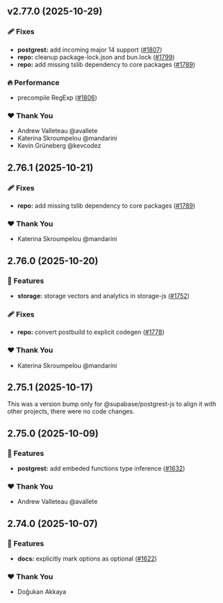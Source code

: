 ## v2.77.0 (2025-10-29)

### 🩹 Fixes

- **postgrest:** add incoming major 14 support ([#1807](https://github.com/supabase/supabase-js/pull/1807))
- **repo:** cleanup package-lock.json and bun.lock ([#1799](https://github.com/supabase/supabase-js/pull/1799))
- **repo:** add missing tslib dependency to core packages ([#1789](https://github.com/supabase/supabase-js/pull/1789))

### 🔥 Performance

- precompile RegExp ([#1806](https://github.com/supabase/supabase-js/pull/1806))

### ❤️ Thank You

- Andrew Valleteau @avallete
- Katerina Skroumpelou @mandarini
- Kevin Grüneberg @kevcodez

## 2.76.1 (2025-10-21)

### 🩹 Fixes

- **repo:** add missing tslib dependency to core packages ([#1789](https://github.com/supabase/supabase-js/pull/1789))

### ❤️ Thank You

- Katerina Skroumpelou @mandarini

## 2.76.0 (2025-10-20)

### 🚀 Features

- **storage:** storage vectors and analytics in storage-js ([#1752](https://github.com/supabase/supabase-js/pull/1752))

### 🩹 Fixes

- **repo:** convert postbuild to explicit codegen ([#1778](https://github.com/supabase/supabase-js/pull/1778))

### ❤️ Thank You

- Katerina Skroumpelou @mandarini

## 2.75.1 (2025-10-17)

This was a version bump only for @supabase/postgrest-js to align it with other projects, there were no code changes.

## 2.75.0 (2025-10-09)

### 🚀 Features

- **postgrest:** add embeded functions type inference ([#1632](https://github.com/supabase/supabase-js/pull/1632))

### ❤️ Thank You

- Andrew Valleteau @avallete

## 2.74.0 (2025-10-07)

### 🚀 Features

- **docs:** explicitly mark options as optional ([#1622](https://github.com/supabase/supabase-js/pull/1622))

### ❤️ Thank You

- Doğukan Akkaya
